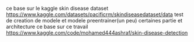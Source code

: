 ce base sur le kaggle skin disease dataset
https://www.kaggle.com/datasets/pacificrm/skindiseasedataset/data
test de creation de modele et modele preentrainer(un peu)
certaines partie et architecture ce base sur ce travail
https://www.kaggle.com/code/mohamed444ashraf/skin-disease-detection
